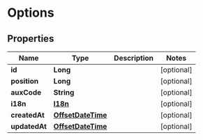 
# Options

## Properties
Name | Type | Description | Notes
------------ | ------------- | ------------- | -------------
**id** | **Long** |  |  [optional]
**position** | **Long** |  |  [optional]
**auxCode** | **String** |  |  [optional]
**i18n** | [**I18n**](I18n.md) |  |  [optional]
**createdAt** | [**OffsetDateTime**](OffsetDateTime.md) |  |  [optional]
**updatedAt** | [**OffsetDateTime**](OffsetDateTime.md) |  |  [optional]



